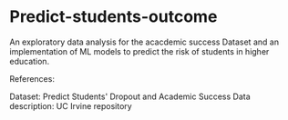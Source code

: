 # Predict-students-outcome
An exploratory data analysis for the acacdemic success Dataset and an implementation of ML models to predict the risk of students in higher education.

References:

Dataset: Predict Students' Dropout and Academic Success
Data description: UC Irvine repository
